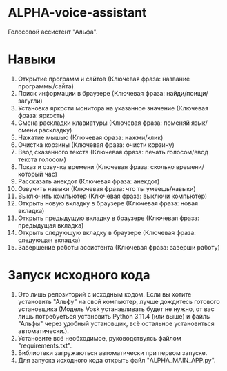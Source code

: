 # ALPHA-voice-assistant
Голосовой ассистент "Альфа".
# Навыки
1) Открытие программ и сайтов (Ключевая фраза: название программы/сайта)
2) Поиск информации в браузере (Ключевая фраза: найди/поищи/загугли)
3) Установка яркости монитора на указанное значение (Ключевая фраза: яркость)
4) Смена раскладки клавиатуры (Ключевая фраза: поменяй язык/смени раскладку)
5) Нажатие мышью (Ключевая фраза: нажми/клик)
6) Очистка корзины (Ключевая фраза: очисти корзину)
7) Ввод сказанного текста (Ключевая фраза: печать голосом/ввод текста голосом)
8) Показ и озвучка времени (Ключевая фраза: сколько времени/который час)
9) Рассказать анекдот (Ключевая фраза: анекдот)
10) Озвучить навыки (Ключевая фраза: что ты умеешь/навыки)
11) Выключить компьютер (Ключевая фраза: выключи компьютер)
12) Открыть новую вкладку в браузере (Ключевая фраза: новая вкладка)
13) Открыть предыдущую вкладку в браузере (Ключевая фраза: предыдущая вкладка)
14) Открыть следующую вкладку в браузере (Ключевая фраза: следующая вкладка)
1) Завершение работы ассистента (Ключевая фраза: заверши работу)
# Запуск исходного кода
1) Это лишь репозиторий с исходным кодом. Если вы хотите установить "Альфу" на свой компьютер, лучше дождитесь готового установщика (Модель Vosk устанавливать будет не нужно, от вас лишь потребуеться установить Python 3.11.4 (или выше) и файлы "Альфы" через удобный установщик, всё остальное установиться автоматически.).
2) Установите всё необходимое, руководствуясь файлом "requirements.txt".
3) Библиотеки загружаються автоматически при первом запуске.
4) Для запуска исходного кода открыть файл "ALPHA_MAIN_APP.py".
